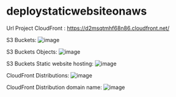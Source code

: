 # deploystaticwebsiteonaws

Url Project CloudFront : https://d2msqtmhf68n86.cloudfront.net/

S3 Buckets:
![image](https://github.com/bonlv2000/deploystaticwebsiteonaws/assets/59633180/7ff62feb-470a-4920-8d5c-b953e14be3df)

S3 Buckets Objects:
![image](https://github.com/bonlv2000/deploystaticwebsiteonaws/assets/59633180/a81bdef4-842c-48c3-a8c2-2f9e7ce1f33b)

S3 Buckets Static website hosting:
![image](https://github.com/bonlv2000/deploystaticwebsiteonaws/assets/59633180/e9986ae7-e63a-4888-85f5-35b0fed1321e)

CloudFront Distributions:
![image](https://github.com/bonlv2000/deploystaticwebsiteonaws/assets/59633180/02d22c56-de61-4830-ba4c-d39d5d3e5488)


CloudFront Distribution domain name:
![image](https://github.com/bonlv2000/deploystaticwebsiteonaws/assets/59633180/da0d7736-cecf-47b5-b8de-be8a41cb7c08)

